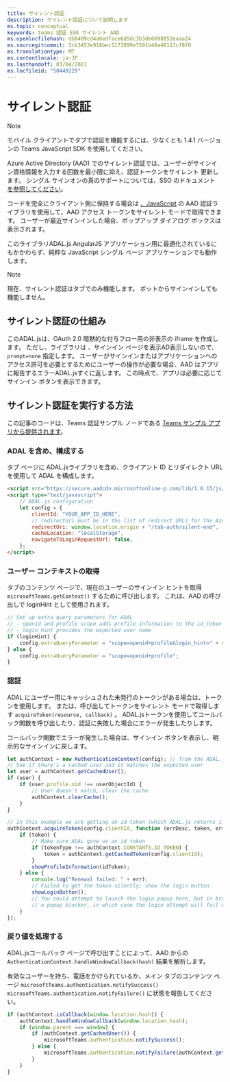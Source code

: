 ```yaml
---
title: サイレント認証
description: サイレント認証について説明します
ms.topic: conceptual
keywords: teams 認証 SSO サイレント AAD
ms.openlocfilehash: db8409cd4a6edface6d5dc3b3de6698852eaaa24
ms.sourcegitcommit: 5cb3453e918bec1173899e7591b48a48113cf8f0
ms.translationtype: MT
ms.contentlocale: ja-JP
ms.lasthandoff: 03/04/2021
ms.locfileid: "50449229"
---
```

# <a name="silent-authentication"></a>サイレント認証

> [!NOTE]
> モバイル クライアントでタブで認証を機能するには、少なくとも 1.4.1 バージョンの Teams JavaScript SDK を使用してください。

Azure Active Directory (AAD) でのサイレント認証では、ユーザーがサインイン資格情報を入力する回数を最小限に抑え、認証トークンをサイレント 更新します。 シングル サインオンの真のサポートについては、SSO のドキュメント [を参照してください](~/tabs/how-to/authentication/auth-aad-sso.md)。

コードを完全にクライアント側に保持する場合は [、JavaScript](/azure/active-directory/develop/active-directory-authentication-libraries) の AAD 認証ライブラリを使用して、AAD アクセス トークンをサイレント モードで取得できます。 ユーザーが最近サインインした場合、ポップアップ ダイアログ ボックスは表示されます。

このライブラリADAL.js AngularJS アプリケーション用に最適化されているにもかかわらず、純粋な JavaScript シングル ページ アプリケーションでも動作します。

> [!NOTE]
> 現在、サイレント認証はタブでのみ機能します。 ボットからサインインしても機能しません。

## <a name="how-silent-authentication-works"></a>サイレント認証の仕組み

このADAL.jsは、OAuth 2.0 暗黙的な付与フロー用の非表示の iframe を作成します。 ただし、ライブラリは 、サインイン ページを表示AD表示しないので、 `prompt=none` 指定します。 ユーザーがサインインまたはアプリケーションへのアクセス許可を必要とするためにユーザーの操作が必要な場合、AAD はアプリに報告するエラーADAL.jsすぐに返します。 この時点で、アプリは必要に応じてサインイン ボタンを表示できます。

## <a name="how-to-do-silent-authentication"></a>サイレント認証を実行する方法

この記事のコードは、Teams 認証サンプル ノードである [Teams サンプル アプリから提供されます](https://github.com/OfficeDev/Microsoft-Teams-Samples/blob/main/samples/app-auth/nodejs/src/views/tab/silent/silent.hbs)。

### <a name="include-and-configure-adal"></a>ADAL を含め、構成する

タブ ページに ADAL.jsライブラリを含め、クライアント ID とリダイレクト URL を使用して ADAL を構成します。

```html
<script src="https://secure.aadcdn.microsoftonline-p.com/lib/1.0.15/js/adal.min.js" integrity="sha384-lIk8T3uMxKqXQVVfFbiw0K/Nq+kt1P3NtGt/pNexiDby2rKU6xnDY8p16gIwKqgI" crossorigin="anonymous"></script>
<script type="text/javascript">
    // ADAL.js configuration
    let config = {
        clientId: "YOUR_APP_ID_HERE",
        // redirectUri must be in the list of redirect URLs for the Azure AD app
        redirectUri: window.location.origin + "/tab-auth/silent-end",
        cacheLocation: "localStorage",
        navigateToLoginRequestUrl: false,
    };
</script>
```

### <a name="get-the-user-context"></a>ユーザー コンテキストの取得

タブのコンテンツ ページで、現在のユーザーのサインイン ヒントを取得 `microsoftTeams.getContext()` するために呼び出します。 これは、AAD の呼び出しで loginHint として使用されます。

```javascript
// Set up extra query parameters for ADAL
// - openid and profile scope adds profile information to the id_token
// - login_hint provides the expected user name
if (loginHint) {
    config.extraQueryParameter = "scope=openid+profile&login_hint=" + encodeURIComponent(loginHint);
} else {
    config.extraQueryParameter = "scope=openid+profile";
}
```

### <a name="authenticate"></a>認証

ADAL にユーザー用にキャッシュされた未発行のトークンがある場合は、トークンを使用します。 または、呼び出してトークンをサイレント モードで取得します `acquireToken(resource, callback)` 。 ADAL.jsトークンを使用してコールバック関数を呼び出したり、認証に失敗した場合にエラーが発生したりします。

コールバック関数でエラーが発生した場合は、サインイン ボタンを表示し、明示的なサインインに戻します。

```javascript
let authContext = new AuthenticationContext(config); // from the ADAL.js library
// See if there's a cached user and it matches the expected user
let user = authContext.getCachedUser();
if (user) {
    if (user.profile.oid !== userObjectId) {
        // User doesn't match, clear the cache
        authContext.clearCache();
    }
}

// In this example we are getting an id token (which ADAL.js returns if we ask for resource = clientId)
authContext.acquireToken(config.clientId, function (errDesc, token, err, tokenType) {
    if (token) {
        // Make sure ADAL gave us an id token
        if (tokenType !== authContext.CONSTANTS.ID_TOKEN) {
            token = authContext.getCachedToken(config.clientId);
        }
        showProfileInformation(idToken);
    } else {
        console.log("Renewal failed: " + err);
        // Failed to get the token silently; show the login button
        showLoginButton();
        // You could attempt to launch the login popup here, but in browsers this could be blocked by
        // a popup blocker, in which case the login attempt will fail with the reason FailedToOpenWindow.
    }
});
```

### <a name="process-the-return-value"></a>戻り値を処理する

ADAL.jsコールバック ページで呼び出すことによって、AAD からの `AuthenticationContext.handleWindowCallback(hash)` 結果を解析します。

有効なユーザーを持ち、電話をかけられているか、メイン タブのコンテンツ ページ `microsoftTeams.authentication.notifySuccess()` `microsoftTeams.authentication.notifyFailure()` に状態を報告してください。

```javascript
if (authContext.isCallback(window.location.hash)) {
    authContext.handleWindowCallback(window.location.hash);
    if (window.parent === window) {
        if (authContext.getCachedUser()) {
            microsoftTeams.authentication.notifySuccess();
        } else {
            microsoftTeams.authentication.notifyFailure(authContext.getLoginError());
        }
    }
}
```
